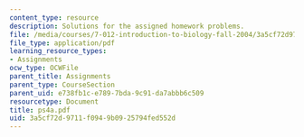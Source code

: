 ```yaml
---
content_type: resource
description: Solutions for the assigned homework problems.
file: /media/courses/7-012-introduction-to-biology-fall-2004/3a5cf72d9711f0949b0925794fed552d_ps4a.pdf
file_type: application/pdf
learning_resource_types:
- Assignments
ocw_type: OCWFile
parent_title: Assignments
parent_type: CourseSection
parent_uid: e738fb1c-e789-7bda-9c91-da7abbb6c509
resourcetype: Document
title: ps4a.pdf
uid: 3a5cf72d-9711-f094-9b09-25794fed552d
---
```

